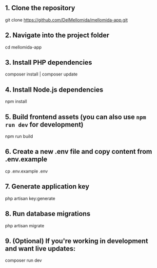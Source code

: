 ## 1. Clone the repository
git clone https://github.com/DelMellomida/mellomida-app.git

## 2. Navigate into the project folder
cd mellomida-app

## 3. Install PHP dependencies
composer install | composer update

## 4. Install Node.js dependencies
npm install

## 5. Build frontend assets (you can also use `npm run dev` for development)
npm run build

## 6. Create a new .env file and copy content from .env.example
cp .env.example .env

## 7. Generate application key
php artisan key:generate

## 8. Run database migrations
php artisan migrate

## 9. (Optional) If you're working in development and want live updates:
composer run dev
